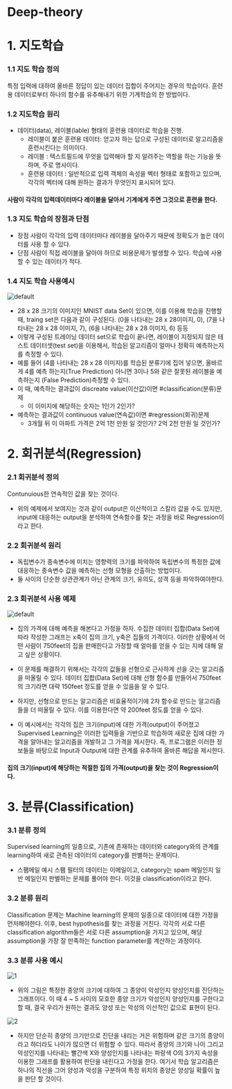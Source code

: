 # Deep-theory
# 1. 지도학습 
### 1.1 지도 학습 정의
특정 입력에 대하여 올바른 정답이 있는 데이터 집합이 주어지는 경우의 학습이다.
훈련용 데이터로부터 하나의 함수를 유추해내기 위한 기계학습의 한 방법이다.

### 1.2 지도학습 원리
- 데이터(data), 레이블(lable) 형태의 훈련용 데이터로 학습을 진행.
  * 레이블이 붙은 훈련용 데이터: 얻고자 하는 답으로 구성된 데이터로 알고리즘을 훈련시킨다는 의미이다.
  * 레이블 : 텍스트필드에 무엇을 입력해야 할 지 알려주는 역할을 하는 기능을 뜻하며, 주로 명사이다.
  * 훈련용 데이터 : 일반적으로 입력 객체의 속성을 벡터 형태로 포함하고 있으며, 각각의 벡터에 대해 원하는 결과가 무엇인지 표시되어 있다.
#### 사람이 각각의 입력데이터마다 레이블을 달아서 기계에게 주면 그것으로 훈련을 한다.

### 1.3 지도 학습의 장점과 단점
* 장점
  사람이 각각의 입력 데이터마다 레이블을 달아주기 때문에 정확도가 높은 데이터를 사용 할 수 있다.
* 단점
  사람이 직접 레이블을 달아야 하므로 비용문제가 발생할 수 있다.
  학습에 사용할 수 있는 데이터가 적다.

### 1.4 지도 학습 사용예시
![default](https://user-images.githubusercontent.com/40047360/44001652-d4ad77bc-9e70-11e8-82e4-fca46559dacd.gif)

- 28 x 28 크기의 이미지인 MNIST data Set이 있으면, 이를 이용해 학습을 진행할 때, traing set은 다음과 같이 구성된다.
  (0을 나타내는 28 x 28이미지, 0), (7을 나타내는 28 x 28 이미지, 7), (6을 나타내는 28 x 28 이미지, 6) 등등
- 이렇게 구성된 트레이닝 데이터 set으로 학습이 끝나면, 레이블이 지정되지 않은 테스트 데이터셋(test set)을 이용해서, 
  학습된 알고리즘이 얼마나 정확히 예측하는지를 측정할 수 있다.
- 예를 들어 (4를 나타내는 28 x 28 이미지)를 학습된 분류기에 집어 넣으면, 올바르게 4를 예측 하는지(True Prediction) 
  아니면 3이나 5와 같은 잘못된 레이블을 예측하는지 (False Prediction)측정할 수 있다.
- 이 때, 예측하는 결과값이 discreate value(이산값)이면 #classification(분류)문제
  * 이 이미지에 해당하는 숫자는 1인가 2인가?
- 예측하는 결과값이 continuous value(연속값)이면 #regression(회귀)문제
  * 3개월 뒤 이 아파트 가격은 2억 1천 만원 일 것인가? 2억 2천 만원 일 것인가?

# 2. 회귀분석(Regression)

### 2.1 회귀분석 정의
Contunuious한 연속적인 값을 찾는 것이다.
- 위의 예제에서 보여지는 것과 같이 output은 이산적이고 스칼라 값을 수도 있지만, 
  input에 대응하는 output을 분석하여 연속함수를 찾는 과정을 바로  Regression이라고 한다.

### 2.2 회귀분석 원리
- 독립변수가 종속변수에 미치는 영향력의 크기를 파악하여 독립변수의 특정한 값에 대응하는 종속변수 값을 예측하는 선형 모형을 산출하는 방법이다.
- 둘 사이의 단순한 상관관계가 아닌 관계의 크기, 유의도, 성격 등을 파악하여야한다.

### 2.3 회귀분석 사용 예제
![default](https://user-images.githubusercontent.com/40047360/44001825-d29494bc-9e73-11e8-9ff9-3bb98be8a5b2.png)

- 집의 가격에 대해 예측을 해본다고 가정을 하자.
  수집한 데이터 집합(Data Set)에 따라 작성한 그래프는 x축이 집의 크기, y축은 집들의 가격이다.
  이러한 상황에서 어떤 사람이 750feet의 집을 판매한다고 가정할 때 얼마를 얻을 수 있는 지에 대해 알고 싶은 상황이다.

- 이 문제를 해결하기 위해서는 각각의 값들을 선형으로 근사하게 선을 긋는 알고리즘을 떠올릴 수 있다.
  데이터 집합(Data Set)에 대해 선형 함수를 만들어서 750feet의 크기라면 대략 150feet 정도를 얻을 수 있음을 알 수 있다.

- 하지만, 선형으로 만드는 알고리즘은 비효율적이기에 2차 함수로 만드는 알고리즘 들을 더 떠올릴 수 있다. 
  이를 이용한다면 약 200feet 정도를 얻을 수 있다.

- 이 예시에서는 각각의 집은 크기(input)에 대한 가격(output)이 주어졌고 Supervised Learning은 이러한 입력들을 기반으로 학습하여 
  새로운 집에 대한 가격을 알아내는 알고리즘을 개발하고 그 가격을 제시한다.
  즉, 프로그램은 이러한 정보들을 바탕으로 Input과 Output에 대한 관계를 유추하여 올바른 해답을 제시한다.
#### 집의 크기(input)에 해당하는 적절한 집의 가격(output)을 찾는 것이 Regression이다.

# 3. 분류(Classification)
### 3.1 분류 정의
Supervised learning의 일종으로, 기존에 존재하는 데이터와 category와의 관계를 learning하여 새로 관측된 데이터의 category를 판별하는 문제이다.
* 스팸메일 예시
  스팸 필터의 데이터는 이메일이고, category는 spam 메일인지 일반 메일인지 판별하는 문제를 풀어야 한다. 이것을 classification이라고 한다.


### 3.2 분류 원리
Classification 문제는 Machine learning의 문제의 일종으로 데이터에 대한 가정을 먼저해야한다. 이후, best hypothesis를 찾는 과정을 거친다.
각각의 서로 다른 classification algorithm들은 서로 다른 assumption을 가지고 있으며, 해당 assumption을 가장 잘 만족하는 function parameter를 
계산하는 과정이다.

### 3.3 분류 사용 예시

![1](https://user-images.githubusercontent.com/40047360/44002026-0cbe2fa6-9e77-11e8-898e-258fcc8be8f6.png)

- 위의 그림은 특정한 종양의 크기에 대하여 그 종양이 악성인지 양성인지를 진단하는 그래프이다. 이 때 4 ~ 5 사이의 모호한 종양 크기가 
  악성인지 양성인지를 구한다고 할 때, 결국 우리가 원하는 결과도 양성 또는 악성의 이산적인 값으로 표현이 된다.
  
![2](https://user-images.githubusercontent.com/40047360/44002028-0dccfae4-9e77-11e8-93c5-15ce779d7823.png)

- 하지만 단순히 종양의 크기만으로 진단을 내리는 거은 위험하며 같은 크기의 종양이라고 하더라도 나이가 많으면 더 위험할 수 있다.
  따라서 종양의 크기와 나이 그리고 악성인지를 나타내는 빨간색 X와 양성인지를 나타내는 파랑색 O의 3가지 속성을 이용한 그래프를 활용하여 판단을 
  내린다고 가정을 한다. 
  여기서 학습 알고리즘은 하나의 직선을 그어 양성과 악성을 구분하여 특정 위치의 종양은 양성일 확률이 높을 판단 할 것이다.

